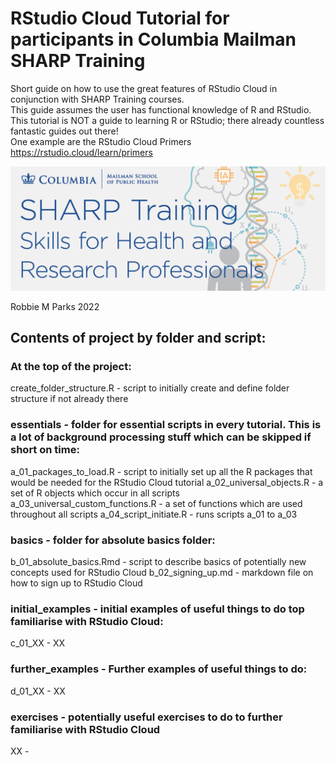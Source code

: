 # RStudio Cloud Tutorial for participants in Columbia Mailman SHARP Training

Short guide on how to use the great features of RStudio Cloud in conjunction with SHARP Training courses.\
This guide assumes the user has functional knowledge of R and RStudio.\
This tutorial is NOT a guide to learning R or RStudio; there already countless fantastic guides out there!\
One example are the RStudio Cloud Primers https://rstudio.cloud/learn/primers

![image](pictures/banner.png)

Robbie M Parks 2022

## Contents of project by folder and script:

### At the top of the project:

create_folder_structure.R           - script to initially create and define folder structure if not already there

### essentials                      - folder for essential scripts in every tutorial. This is a lot of background processing stuff which can be skipped if short on time:

a_01_packages_to_load.R             - script to initially set up all the R packages that would be needed for the RStudio Cloud tutorial
a_02_universal_objects.R            - a set of R objects which occur in all scripts\
a_03_universal_custom_functions.R   - a set of functions which are used throughout all scripts
a_04_script_initiate.R              - runs scripts a_01 to a_03

### basics                          - folder for absolute basics folder:

b_01_absolute_basics.Rmd            - script to describe basics of potentially new concepts used for RStudio Cloud
b_02_signing_up.md                  - markdown file on how to sign up to RStudio Cloud

### initial_examples                - initial examples of useful things to do top familiarise with RStudio Cloud:

c_01_XX                             - XX

### further_examples                - Further examples of useful things to do:

d_01_XX                             - XX

### exercises                       - potentially useful exercises to do to further familiarise with RStudio Cloud

XX                                  -
